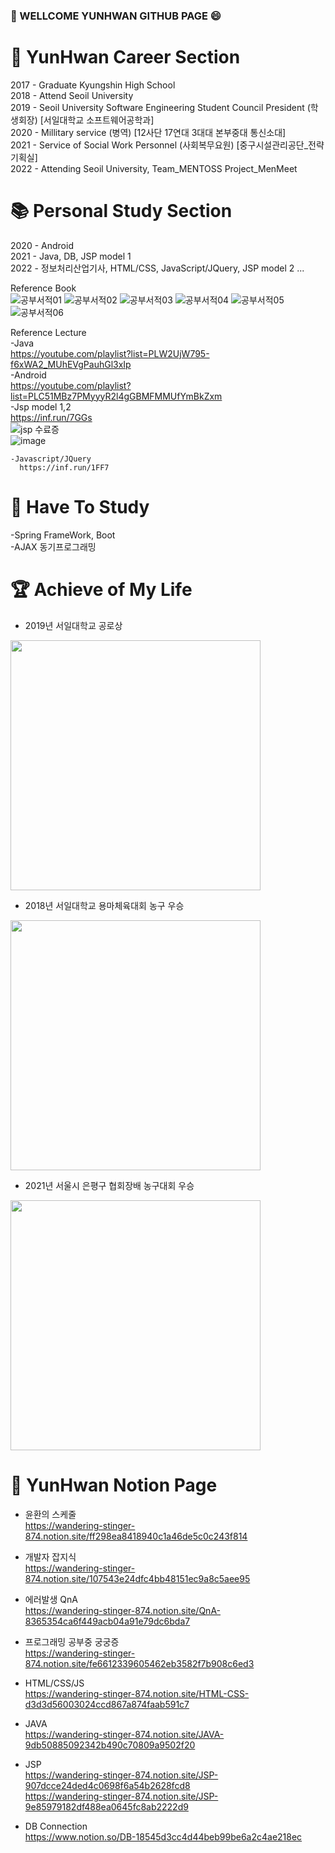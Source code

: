 ### :wave: WELLCOME YUNHWAN GITHUB PAGE :smile:   

#  :scroll: YunHwan Career Section   
   2017 - Graduate Kyungshin High School   
   2018 - Attend Seoil University    
   2019 - Seoil University Software Engineering Student Council President (학생회장) [서일대학교 소프트웨어공학과]    
   2020 - Millitary service (병역) [12사단 17연대 3대대 본부중대 통신소대]   
   2021 - Service of Social Work Personnel (사회복무요원) [중구시설관리공단_전략기획실]   
   2022 - Attending Seoil University, Team_MENTOSS Project_MenMeet   
      
# :books: Personal Study Section   
  2020 - Android   
  2021 - Java, DB, JSP model 1   
  2022 - 정보처리산업기사,  HTML/CSS, JavaScript/JQuery, JSP model 2 ...   
  
  Reference Book   
![공부서적01](https://user-images.githubusercontent.com/79188190/161412550-acf43a53-d60f-4f6c-adee-e0dffa85150d.png)
![공부서적02](https://user-images.githubusercontent.com/79188190/161412552-e97cdc15-93b0-4229-b758-4bcb0d839ef4.png)
![공부서적03](https://user-images.githubusercontent.com/79188190/161412553-f34149be-6394-4693-90b4-11e06d730e5c.png)
![공부서적04](https://user-images.githubusercontent.com/79188190/161412555-a38d79de-bb37-43b0-aa86-fd878385ced4.png)
![공부서적05](https://user-images.githubusercontent.com/79188190/161412556-c52e9ac5-cc82-414c-abc4-b2099b31ac37.png)
![공부서적06](https://user-images.githubusercontent.com/79188190/162111784-43141106-32a7-4ac7-9a8e-4612cb1fd0d0.png)   
 
 
 Reference Lecture   
    -Java   
      https://youtube.com/playlist?list=PLW2UjW795-f6xWA2_MUhEVgPauhGl3xIp   
    -Android   
      https://youtube.com/playlist?list=PLC51MBz7PMyyyR2l4gGBMFMMUfYmBkZxm   
    -Jsp model 1,2   
      https://inf.run/7GGs   
      ![jsp 수료증](https://user-images.githubusercontent.com/79188190/161413168-eb55dc93-1ff2-4ad6-99b6-9552b9f4ed86.png)   
      ![image](https://user-images.githubusercontent.com/79188190/166868287-44a34d45-8a69-49d4-bc7d-2404fc192b9c.png)   

    -Javascript/JQuery   
      https://inf.run/1FF7   
    
# 🔏 Have To Study
   -Spring FrameWork, Boot   
   -AJAX 동기프로그래밍
   
# :trophy: Achieve of My Life   
- 2019년 서일대학교 공로상
<img src="https://user-images.githubusercontent.com/79188190/161084940-068688f8-4d1d-4491-bc97-4f1fc424dbcc.jpg" width="400" height="400"/>   

- 2018년 서일대학교 용마체육대회 농구 우승  
<img src="https://user-images.githubusercontent.com/79188190/161084972-2e9fcc44-4354-4b1e-abaf-e733d3dd0736.jpg" width="400" height="400"/>   

- 2021년 서울시 은평구 협회장배 농구대회 우승   
<img src="https://user-images.githubusercontent.com/79188190/161085018-f31f83d5-bb1f-4cc5-bec3-470420d0f064.jpg" width="400" height="400"/>   


# :memo: YunHwan Notion Page
  - 윤환의 스케줄     
  https://wandering-stinger-874.notion.site/ff298ea8418940c1a46de5c0c243f814   
  - 개발자 잡지식   
  https://wandering-stinger-874.notion.site/107543e24dfc4bb48151ec9a8c5aee95   
   
  - 에러발생 QnA   
  https://wandering-stinger-874.notion.site/QnA-8365354ca6f449acb04a91e79dc6bda7   
   
  - 프로그래밍 공부중 궁궁증   
  https://wandering-stinger-874.notion.site/fe6612339605462eb3582f7b908c6ed3    
   
  - HTML/CSS/JS   
  https://wandering-stinger-874.notion.site/HTML-CSS-d3d3d56003024ccd867a874faab591c7   
   
  - JAVA   
  https://wandering-stinger-874.notion.site/JAVA-9db50885092342b490c70809a9502f20    
   
  - JSP   
  https://wandering-stinger-874.notion.site/JSP-907dcce24ded4c0698f6a54b2628fcd8   
  https://wandering-stinger-874.notion.site/JSP-9e85979182df488ea0645fc8ab2222d9   
   
  
   - DB Connection   
   https://www.notion.so/DB-18545d3cc4d44beb99be6a2c4ae218ec   
   
